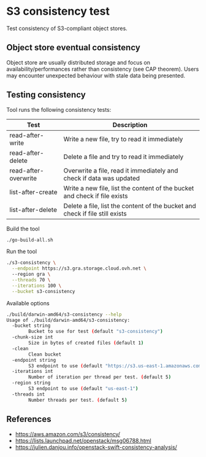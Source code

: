 # S3 consistency test

Test consistency of S3-compliant object stores.

## Object store eventual consistency

Object store are usually distributed storage and focus on availability/performances rather than consistency (see CAP
theorem).
Users may encounter unexpected behaviour with stale data being presented.

## Testing consistency

Tool runs the following consistency tests:

| Test | Description | 
| --- | --- |
| read-after-write         | Write a new file, try to read it immediately                                 |
| read-after-delete        | Delete a file and try to read it immediately                                 |
| read-after-overwrite     | Overwrite a file, read it immediately and check if data was updated          |
| list-after-create        | Write a new file, list the content of the bucket and check if file exists    |
| list-after-delete        | Delete a file, list the content of the bucket and check if file still exists |

Build the tool
```bash
./go-build-all.sh
```

Run the tool
```bash
./s3-consistency \
  --endpoint https://s3.gra.storage.cloud.ovh.net \ 
  --region gra \
  --threads 70 \
  --iterations 100 \
  --bucket s3-consistency
```

Available options
```bash
./build/darwin-amd64/s3-consistency --help
Usage of ./build/darwin-amd64/s3-consistency:
  -bucket string
        Bucket to use for test (default "s3-consistency")
  -chunk-size int
        Size in bytes of created files (default 1)
  -clean
        Clean bucket
  -endpoint string
        S3 endpoint to use (default "https://s3.us-east-1.amazonaws.com")
  -iterations int
        Number of iteration per thread per test. (default 5)
  -region string
        S3 endpoint to use (default "us-east-1")
  -threads int
        Number threads per test. (default 5)
```

## References
- https://aws.amazon.com/s3/consistency/
- https://lists.launchpad.net/openstack/msg06788.html
- https://julien.danjou.info/openstack-swift-consistency-analysis/
